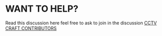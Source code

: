 # WANT TO HELP?
Read this discussion here feel free to ask to join in the discussion [CCTV CRAFT CONTRIBUTORS](https://github.com/cctvcraft/modification/discussions/6)
